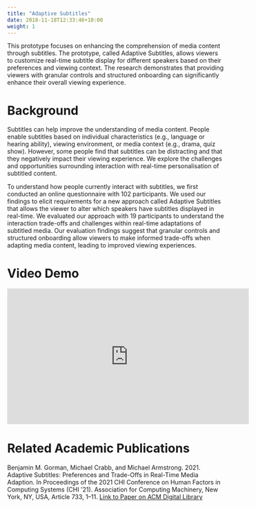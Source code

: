 ```yaml
---
title: "Adaptive Subtitles"
date: 2018-11-18T12:33:46+10:00
weight: 1
---
```


This prototype focuses on enhancing the comprehension of media content through subtitles. The prototype, called Adaptive Subtitles, allows viewers to customize real-time subtitle display for different speakers based on their preferences and viewing context. The research demonstrates that providing viewers with granular controls and structured onboarding can significantly enhance their overall viewing experience.

# Background

Subtitles can help improve the understanding of media content. People enable subtitles based on individual characteristics (e.g., language or hearing ability), viewing environment, or media context (e.g., drama, quiz show). However, some people find that subtitles can be distracting and that they negatively impact their viewing experience. We explore the challenges and opportunities surrounding interaction with real-time personalisation of subtitled content.

To understand how people currently interact with subtitles, we first conducted an online questionnaire with 102 participants. We used our findings to elicit requirements for a new approach called Adaptive Subtitles that allows the viewer to alter which speakers have subtitles displayed in real-time. We evaluated our approach with 19 participants to understand the interaction trade-offs and challenges within real-time adaptations of subtitled media. Our evaluation findings suggest that granular controls and structured onboarding allow viewers to make informed trade-offs when adapting media content, leading to improved viewing experiences.

# Video Demo

<iframe width="560" height="315" src="https://www.youtube.com/embed/KVdB-1amzd4?si=0nKvPyujd6fPOek8" title="YouTube video player" frameborder="0" allow="accelerometer; autoplay; clipboard-write; encrypted-media; gyroscope; picture-in-picture; web-share" allowfullscreen></iframe>

# Related Academic Publications

Benjamin M. Gorman, Michael Crabb, and Michael Armstrong. 2021. Adaptive Subtitles: Preferences and Trade-Offs in Real-Time Media Adaption. In Proceedings of the 2021 CHI Conference on Human Factors in Computing Systems (CHI '21). Association for Computing Machinery, New York, NY, USA, Article 733, 1–11. [Link to Paper on ACM Digital Library](https://doi.org/10.1145/3411764.3445509)